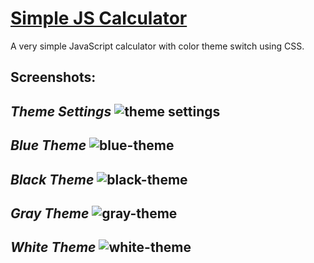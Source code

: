 # [Simple JS Calculator](https://lvcc-wad.github.io/Simple-JS-Calculator/)
A very simple JavaScript calculator with color theme switch using CSS.

## Screenshots:
*Theme Settings*
![theme settings](https://github.com/lvcc-wad/Simple-JS-Calculator/blob/master/img/ss/theme-settings.png)
----------
*Blue Theme*
![blue-theme](https://github.com/lvcc-wad/Simple-JS-Calculator/blob/master/img/ss/blue-calc.png)
----------
*Black Theme*
![black-theme](https://github.com/lvcc-wad/Simple-JS-Calculator/blob/master/img/ss/black-calc.png)
----------
*Gray Theme*
![gray-theme](https://github.com/lvcc-wad/Simple-JS-Calculator/blob/master/img/ss/gray-calc.png)
----------
*White Theme*
![white-theme](https://github.com/lvcc-wad/Simple-JS-Calculator/blob/master/img/ss/white-calc.png)
----------

